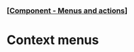 ### [[Component - Menus and actions](./human-interface-guidelines-markdown/Component/menus-and-actions.md)]  
  
# **Context menus**  


